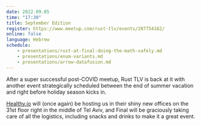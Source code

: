 ```yaml
---
date: 2022.09.05
time: "17:30"
title: September Edition
register: https://www.meetup.com/rust-tlv/events/287754162/
online: false
language: Hebrew
schedule:
    - presentations/rust-at-final-doing-the-math-safely.md
    - presentations/enum-variants.md
    - presentations/arrow-datafusion.md
---
```


After a super successful post-COVID meetup, Rust TLV is back at it with another event strategically scheduled between the end of summer vacation and right before holiday season kicks in.

[Healthy.io](https://healthy.io/) will (once again) be hosting us in their shiny new offices on the 31st floor right in the middle of Tel Aviv, and Final will be graciously taking care of all the logistics, including snacks and drinks to make it a great event.


